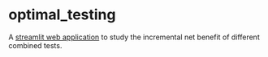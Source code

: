 # optimal_testing
 A [streamlit web application](https://optimal-testing.streamlit.app/) to study the incremental net benefit of different combined tests. 
